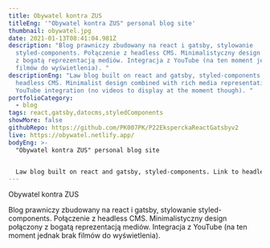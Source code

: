```yaml
---
title: Obywatel kontra ZUS
titleEng: '"Obywatel kontra ZUS" personal blog site'
thumbnail: obywatel.jpg
date: 2021-01-13T08:41:04.981Z
description: "Blog prawniczy zbudowany na react i gatsby, stylowanie
  styled-components. Połączenie z headless CMS. Minimalistyczny design połączony
  z bogatą reprezentacją mediów. Integracja z YouTube (na ten moment jednak brak
  filmów do wyświetlenia). "
descriptionEng: "Law blog built on react and gatsby, styled-components. Link to
  headless CMS. Minimalist design combined with rich media representation.
  YouTube integration (no videos to display at the moment though). "
portfolioCategory:
  - blog
tags: react,gatsby,datocms,styledComponents
showMore: false
githubRepo: https://github.com/PK007PK/P22EksperckaReactGatsbyv2
live: https://obywatel.netlify.app/
bodyEng: >-
  "Obywatel kontra ZUS" personal blog site


  Law blog built on react and gatsby, styled-components. Link to headless CMS. Minimalist design combined with rich media representation. YouTube integration (no videos to display at the moment though).
---
```


Obywatel kontra ZUS

Blog prawniczy zbudowany na react i gatsby, stylowanie styled-components. Połączenie z headless CMS. Minimalistyczny design połączony z bogatą reprezentacją mediów. Integracja z YouTube (na ten moment jednak brak filmów do wyświetlenia).
